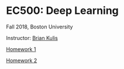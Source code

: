 # EC500: Deep Learning

Fall 2018, Boston University

Instructor: [Brian Kulis](http://people.bu.edu/bkulis/) 

[Homework 1](https://github.com/Siahkamari/Deep-Learning-Fall-2018/blob/master/HW1.ipynb)

[Homework 2](https://github.com/Siahkamari/Deep-Learning-Fall-2018/blob/master/HW2/HW2.ipynb)
